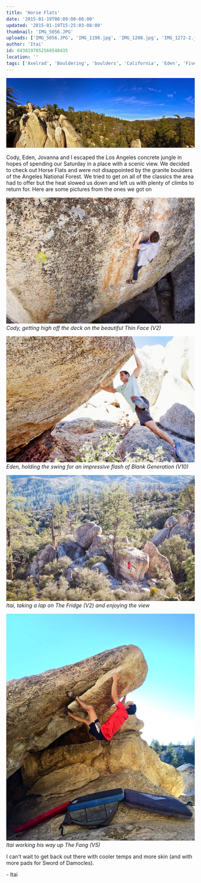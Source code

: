 ```yaml
---
title: 'Horse Flats'
date: '2015-01-19T08:09:00-08:00'
updated: '2015-01-19T15:25:03-08:00'
thumbnail: 'IMG_5056.JPG'
uploads: ['IMG_5056.JPG', 'IMG_1198.jpg', 'IMG_1208.jpg', 'IMG_1272-2.jpg', 'IMG_5109.jpg']
author: 'Itai'
id: 6438197052569548435
location: ''
tags: ['Axelrad', 'Bouldering', 'boulders', 'California', 'Eden', 'Five Ten', 'flash', 'flats', 'granite', 'highball', 'horse', 'Itai']
---
```


![image alt](uploads/IMG_5056.JPG)

Cody, Eden, Jovanna and I escaped the Los Angeles concrete jungle in hopes of spending our Saturday in a place with a scenic view. We decided to check out Horse Flats and were not disappointed by the granite boulders of the Angeles National Forest. We tried to get on all of the classics the area had to offer but the heat slowed us down and left us with plenty of climbs to return for. Here are some pictures from the ones we got on

![image alt](uploads/IMG_1198.jpg)*Cody, getting high off the deck on the beautiful Thin Face (V2)*

![image alt](uploads/IMG_1208.jpg)*Eden, holding the swing for an impressive flash of Blank Generation (V10)*

![image alt](uploads/IMG_1272-2.jpg)*Itai, taking a lap on The Fridge (V2) and enjoying the view*

![image alt](uploads/IMG_5109.jpg)*Itai working his way up The Fang (V5)*

I can’t wait to get back out there with cooler temps and more skin (and with more pads for Sword of Damocles).

\- Itai
